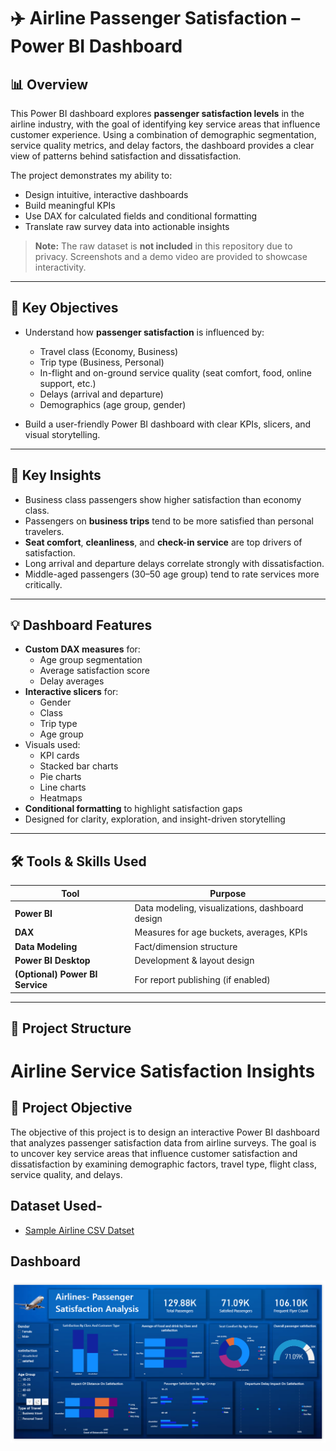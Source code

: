 # ✈️ Airline Passenger Satisfaction – Power BI Dashboard

## 📊 Overview

This Power BI dashboard explores **passenger satisfaction levels** in the airline industry, with the goal of identifying key service areas that influence customer experience. Using a combination of demographic segmentation, service quality metrics, and delay factors, the dashboard provides a clear view of patterns behind satisfaction and dissatisfaction.

The project demonstrates my ability to:
- Design intuitive, interactive dashboards
- Build meaningful KPIs
- Use DAX for calculated fields and conditional formatting
- Translate raw survey data into actionable insights

> **Note:** The raw dataset is **not included** in this repository due to privacy. Screenshots and a demo video are provided to showcase interactivity.

---

## 🎯 Key Objectives

- Understand how **passenger satisfaction** is influenced by:
  - Travel class (Economy, Business)
  - Trip type (Business, Personal)
  - In-flight and on-ground service quality (seat comfort, food, online support, etc.)
  - Delays (arrival and departure)
  - Demographics (age group, gender)
  
- Build a user-friendly Power BI dashboard with clear KPIs, slicers, and visual storytelling.

---

## 🧠 Key Insights

- Business class passengers show higher satisfaction than economy class.
- Passengers on **business trips** tend to be more satisfied than personal travelers.
- **Seat comfort**, **cleanliness**, and **check-in service** are top drivers of satisfaction.
- Long arrival and departure delays correlate strongly with dissatisfaction.
- Middle-aged passengers (30–50 age group) tend to rate services more critically.

---

## 💡 Dashboard Features

- **Custom DAX measures** for:
  - Age group segmentation
  - Average satisfaction score
  - Delay averages
- **Interactive slicers** for:
  - Gender
  - Class
  - Trip type
  - Age group
- Visuals used:
  - KPI cards
  - Stacked bar charts
  - Pie charts
  - Line charts
  - Heatmaps
- **Conditional formatting** to highlight satisfaction gaps
- Designed for clarity, exploration, and insight-driven storytelling

---

## 🛠️ Tools & Skills Used

| Tool           | Purpose                                 |
|----------------|-----------------------------------------|
| **Power BI**   | Data modeling, visualizations, dashboard design |
| **DAX**        | Measures for age buckets, averages, KPIs |
| **Data Modeling** | Fact/dimension structure               |
| **Power BI Desktop** | Development & layout design         |
| **(Optional) Power BI Service** | For report publishing (if enabled) |

---

## 📁 Project Structure


# Airline Service Satisfaction Insights

## 🎯 Project Objective 
The objective of this project is to design an interactive Power BI dashboard that analyzes passenger satisfaction data from airline surveys. The goal is to uncover key service areas that influence customer satisfaction and dissatisfaction by examining demographic factors, travel type, flight class, service quality, and delays.

## Dataset Used-
- <a href="https://github.com/Vaibh31/Power-BI-Project/blob/main/Invistico_Airline.csv">Sample Airline CSV Datset</a>

## Dashboard
 <img src="https://github.com/Vaibh31/Power-BI-Project/blob/main/picture.png" />

## 
